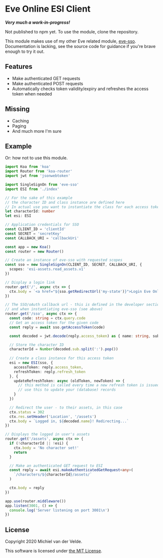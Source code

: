 # Eve Online ESI Client

***Very much a work-in-progress!***

Not published to npm yet. To use the module, clone the repository.

This module makes use of my other Eve related module, [eve-sso](https://github.com/MichielvdVelde/eve-sso).
Documentation is lacking, see the source code for guidance if you're brave enough
to try it out.

## Features

* Make authenticated GET requests
* Make authenticated POST requests
* Automatically checks token validity/expiry and refreshes the access token when needed

## Missing

* Caching
* Paging
* And much more I'm sure

## Example

Or: how not to use this module.

```ts
import Koa from 'koa'
import Router from 'koa-router'
import jwt from 'jsonwebtoken'

import SingleSignOn from 'eve-sso'
import ESI from './index'

// For the sake of this example
// the character ID and class instance are defined here
// In actual use you want to instantiate the class for each access token/character
let characterId: number
let esi: ESI

// Application credentials for SSO
const CLIENT_ID = 'clientId'
const SECRET = 'secretKey'
const CALLBACK_URI = 'callbackUri'

const app = new Koa()
const router = new Router()

// Create an instance of eve-sso with requested scopes
const sso = new SingleSignOn(CLIENT_ID, SECRET, CALLBACK_URI, {
  scopes: 'esi-assets.read_assets.v1'
})

// Display a login link
router.get('/', async ctx => {
  ctx.body = `<a href="${sso.getRedirectUrl('my-state')}">Login Eve Online</a>`
})

// The SSO/oAuth callback url - this is defined in the developer section
// and when instantiating eve-sso (see above)
router.get('/sso', async ctx => {
  const code: string = ctx.query.code
  // Get an access token for the given code
  const reply = await sso.getAccessToken(code)

  const decoded = jwt.decode(reply.access_token) as { name: string, sub: string }

  // Store the character ID
  characterId = Number(decoded.sub.split(':').pop())
  
  // Create a class instance for this access token
  esi = new ESI(sso, {
    accessToken: reply.access_token,
    refreshToken: reply.refresh_token
  }, {
    updateRefreshToken: async (oldToken, newToken) => {
      // this method is called every time a new refresh token is issued
      // use this to update your (database) records
    }
  })

  // Redirect the user - to their assets, in this case
  ctx.status = 302
  ctx.res.setHeader('Location', '/assets')
  ctx.body = `Logged in, ${decoded.name}! Redirecting...`
})

// Displays the logged in user's assets
router.get('/assets', async ctx => {
  if (!characterId || !esi) {
    ctx.body = 'No character set!'
    return
  }

  // Make an authenticated GET request to ESI
  const reply = await esi.makeAuthenticatedGetRequest<any>(
    `/characters/${characterId}/assets/`
  )

  ctx.body = reply
})

app.use(router.middleware())
app.listen(3001, () => {
  console.log('Server listening on port 3001\n')
})
```

## License

Copyright 2020 Michiel van der Velde.

This software is licensed under [the MIT License](LICENSE).
